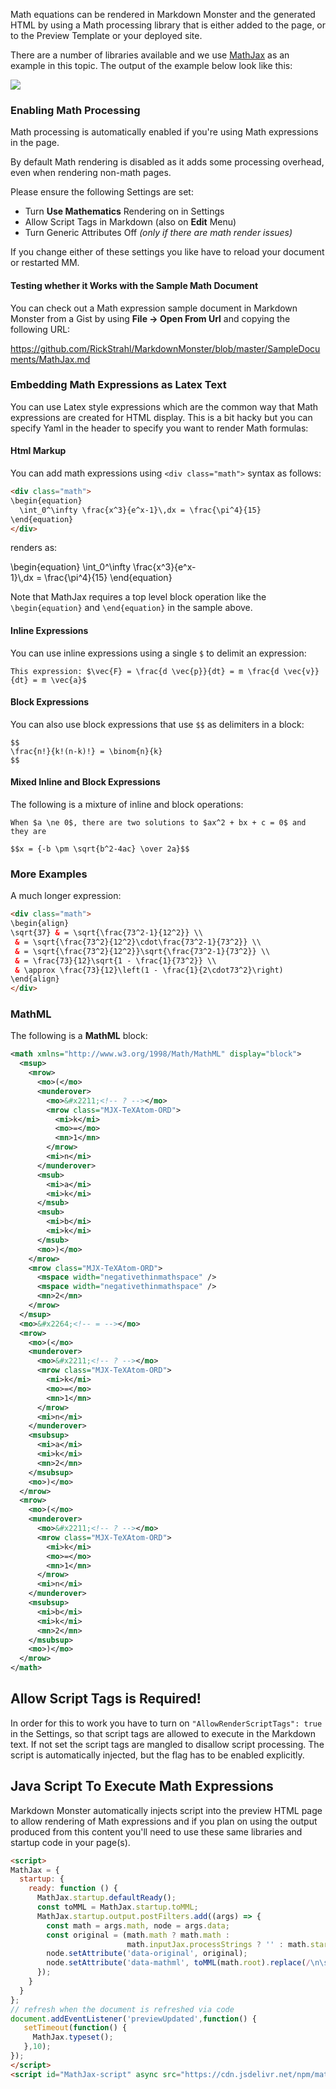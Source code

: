 ﻿<script>
MathJax = {
  startup: {
    ready: function () {
      MathJax.startup.defaultReady();
      const toMML = MathJax.startup.toMML;      
      MathJax.startup.output.postFilters.add((args) => {
        const math = args.math, node = args.data;
        const original = (math.math ? math.math :
                          math.inputJax.processStrings ? '' : math.start.node.outerHTML);
        node.setAttribute('data-original', original);
        node.setAttribute('data-mathml', toMML(math.root).replace(/\n\s*/g, ''));
      });
    }
  }
};
</script> 
<script id="MathJax-script" async src="https://cdn.jsdelivr.net/npm/mathjax@3/es5/tex-chtml.js"></script>

Math equations can be rendered in Markdown Monster and the generated HTML by using a Math processing library that is either added to the page, or to the Preview Template or your deployed site.

There are a number of libraries available and we use <a href="https://mathjax.org" target="top">MathJax</a> as an example in this topic. The output of the example below look like this:

![](/images/math.png)

### Enabling Math Processing
Math processing is automatically enabled if you're using Math expressions in the page.

By default Math rendering is disabled as it adds some processing overhead, even when rendering non-math pages. 

Please ensure the following Settings are set:

* Turn **Use Mathematics** Rendering on in Settings
* Allow Script Tags in Markdown (also on **Edit** Menu)
* Turn Generic Attributes Off  *(only if there are math render issues)*
 
If you change either of these settings you like have to reload your document or restarted MM.

#### Testing whether it Works with the Sample Math Document

You can check out a Math expression sample document in Markdown Monster from a Gist by using **File -> Open From Url** and copying the following URL:

https://github.com/RickStrahl/MarkdownMonster/blob/master/SampleDocuments/MathJax.md

### Embedding Math Expressions as Latex Text
You can use Latex style expressions which are the common way that Math expressions are created for HTML display. This is a bit hacky but you can specify Yaml in the header to specify you want to render Math formulas:

#### Html Markup
You can add math expressions using `<div class="math">` syntax as follows:

```html
<div class="math">
\begin{equation}
  \int_0^\infty \frac{x^3}{e^x-1}\,dx = \frac{\pi^4}{15}  
\end{equation}
</div>
```

renders as:

<div class="math" style="width: 300px;">
\begin{equation}
  \int_0^\infty \frac{x^3}{e^x-1}\,dx = \frac{\pi^4}{15}  
\end{equation}
</div>


Note that MathJax requires a top level block operation like the  `\begin{equation}` and `\end{equation}` in the sample above.

#### Inline Expressions
You can use inline expressions using a single `$` to delimit an expression:

```text
This expression: $\vec{F} = \frac{d \vec{p}}{dt} = m \frac{d \vec{v}}{dt} = m \vec{a}$
```

#### Block Expressions
You can also use block expressions that use `$$` as delimiters in a block:

```text
$$
\frac{n!}{k!(n-k)!} = \binom{n}{k}
$$
```

#### Mixed Inline and Block Expressions
The following is a mixture of inline and block operations:

```text
When $a \ne 0$, there are two solutions to $ax^2 + bx + c = 0$ and they are

$$x = {-b \pm \sqrt{b^2-4ac} \over 2a}$$
```


### More Examples
A much longer expression:

```html
<div class="math">
\begin{align}
\sqrt{37} & = \sqrt{\frac{73^2-1}{12^2}} \\
 & = \sqrt{\frac{73^2}{12^2}\cdot\frac{73^2-1}{73^2}} \\ 
 & = \sqrt{\frac{73^2}{12^2}}\sqrt{\frac{73^2-1}{73^2}} \\
 & = \frac{73}{12}\sqrt{1 - \frac{1}{73^2}} \\ 
 & \approx \frac{73}{12}\left(1 - \frac{1}{2\cdot73^2}\right)
\end{align}
</div>
```
### MathML
The following is a **MathML** block:

```xml
<math xmlns="http://www.w3.org/1998/Math/MathML" display="block">
  <msup>
    <mrow>
      <mo>(</mo>
      <munderover>
        <mo>&#x2211;<!-- ? --></mo>
        <mrow class="MJX-TeXAtom-ORD">
          <mi>k</mi>
          <mo>=</mo>
          <mn>1</mn>
        </mrow>
        <mi>n</mi>
      </munderover>
      <msub>
        <mi>a</mi>
        <mi>k</mi>
      </msub>
      <msub>
        <mi>b</mi>
        <mi>k</mi>
      </msub>
      <mo>)</mo>
    </mrow>
    <mrow class="MJX-TeXAtom-ORD">
      <mspace width="negativethinmathspace" />
      <mspace width="negativethinmathspace" />
      <mn>2</mn>
    </mrow>
  </msup>
  <mo>&#x2264;<!-- = --></mo>
  <mrow>
    <mo>(</mo>
    <munderover>
      <mo>&#x2211;<!-- ? --></mo>
      <mrow class="MJX-TeXAtom-ORD">
        <mi>k</mi>
        <mo>=</mo>
        <mn>1</mn>
      </mrow>
      <mi>n</mi>
    </munderover>
    <msubsup>
      <mi>a</mi>
      <mi>k</mi>
      <mn>2</mn>
    </msubsup>
    <mo>)</mo>
  </mrow>
  <mrow>
    <mo>(</mo>
    <munderover>
      <mo>&#x2211;<!-- ? --></mo>
      <mrow class="MJX-TeXAtom-ORD">
        <mi>k</mi>
        <mo>=</mo>
        <mn>1</mn>
      </mrow>
      <mi>n</mi>
    </munderover>
    <msubsup>
      <mi>b</mi>
      <mi>k</mi>
      <mn>2</mn>
    </msubsup>
    <mo>)</mo>
  </mrow>
</math>
```


## Allow Script Tags is Required!
In order for this to work you have to turn on `"AllowRenderScriptTags": true` in the Settings, so that script tags are allowed to execute in the Markdown text. If not set the script tags are mangled to disallow script processing. The script is automatically injected, but the flag has to be enabled explicitly.


## Java Script To Execute Math Expressions
Markdown Monster automatically injects script into the preview HTML page to allow rendering of Math expressions and if you plan on using the output produced from this content you'll need to use these same libraries and startup code in your page(s).

```html
<script>
MathJax = {
  startup: {
    ready: function () {
      MathJax.startup.defaultReady();
      const toMML = MathJax.startup.toMML;      
      MathJax.startup.output.postFilters.add((args) => {
        const math = args.math, node = args.data;
        const original = (math.math ? math.math :
                          math.inputJax.processStrings ? '' : math.start.node.outerHTML);
        node.setAttribute('data-original', original);
        node.setAttribute('data-mathml', toMML(math.root).replace(/\n\s*/g, ''));
      });
    }
  }
};
// refresh when the document is refreshed via code
document.addEventListener('previewUpdated',function() {
   setTimeout(function() {
     MathJax.typeset(); 
   },10);
});
</script>
<script id="MathJax-script" async src="https://cdn.jsdelivr.net/npm/mathjax@3/es5/tex-chtml.js"></script>
```